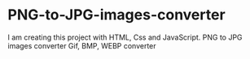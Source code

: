 # PNG-to-JPG-images-converter
I am creating this project with HTML, Css and JavaScript. PNG to JPG images converter Gif, BMP, WEBP converter
